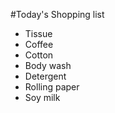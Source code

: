 #Today's Shopping list 
- Tissue 
- Coffee
- Cotton
- Body wash
- Detergent
- Rolling paper 
- Soy milk 